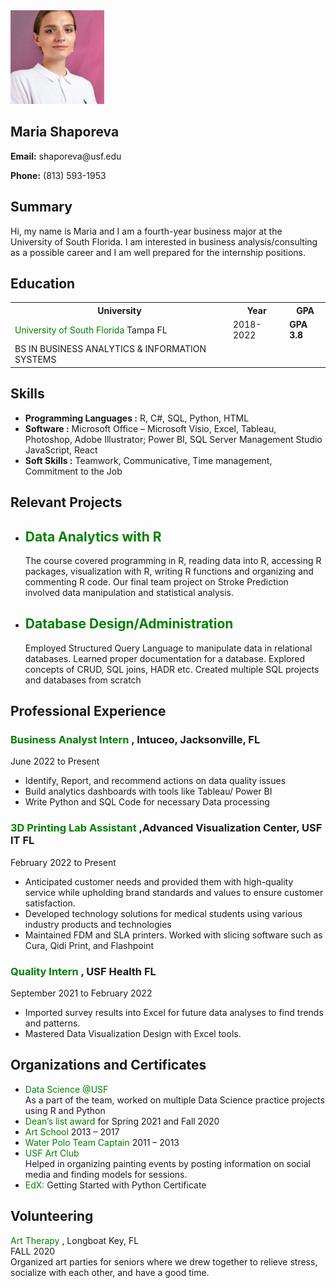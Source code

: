 <!DOCTYPE html>
<html>
<head>
  <title>Maria Shaporeva Resume</title>
</head>
<body>
  <div class="full">
    <div class="left">
      <div class="image">
        <img src="pic.jpg" style="width:150px;height:150px;" alt="pic">
        <h2>Maria Shaporeva</h2>
        <p><b>Email:</b> shaporeva@usf.edu</p>
        <p><b>Phone:</b> (813) 593-1953</p>
        <h2>Summary</h2>
        <p>Hi, my name is Maria and I am a fourth-year business major at the University of South Florida. I am interested in business analysis/consulting as a possible career and I am well prepared for the internship positions.</p>
        <h2>Education</h2>
        <table>
          <tr>
            <th>University</th>
            <th>Year</th>
            <th>GPA</th>
          </tr>
          <tr>
            <td><font color="#008000">University of South Florida</font> Tampa FL</td>
            <td>2018-2022</td>
            <td><b>GPA 3.8</b></td>
          </tr>
          <tr>
            <td>BS IN BUSINESS ANALYTICS & INFORMATION SYSTEMS</td>
          </tr>
        </table>
        <h2>Skills</h2>
        <ul>
          <li><b>Programming Languages :</b> R, C#, SQL, Python, HTML</li>
          <li><b>Software :</b> Microsoft Office – Microsoft Visio, Excel, Tableau, Photoshop, Adobe Illustrator; Power BI, SQL Server Management Studio JavaScript, React</li>
          <li><b>Soft Skills :</b> Teamwork, Communicative, Time management, Commitment to the Job</li>
        </ul>
        <h2>Relevant Projects</h2>
        <ul>
          <li>
            <h2><font color="#008000">Data Analytics with R</font></h2>
            <p>The course covered programming in R, reading data into R, accessing R packages, visualization with R, writing R functions and organizing and commenting R code. Our final team project on Stroke Prediction involved data manipulation and statistical analysis.</p>
          </li>
          <li>
            <h2><font color="#008000">Database Design/Administration</font></h2>
            <p>Employed Structured Query Language to manipulate data in relational databases. Learned proper documentation for a database. Explored concepts of CRUD, SQL joins, HADR etc. Created multiple SQL projects and databases from scratch</p>
          </li>
        </ul>
        <h2>Professional Experience</h2>
        <h3><font color="#008000">Business Analyst Intern</font> , Intuceo, Jacksonville, FL</h3>
        <p>June 2022 to Present</p>
        <ul>
          <li>Identify, Report, and recommend actions on data quality issues</li>
          <li>Build analytics dashboards with tools like Tableau/ Power BI</li>
          <li>Write Python and SQL Code for necessary Data processing</li>
        </ul>
        <h3><font color="#008000">3D Printing Lab Assistant</font> ,Advanced Visualization Center, USF IT FL</h3>
        <p>February 2022 to Present</p>
        <ul>
          <li>Anticipated customer needs and provided them with high-quality service while upholding brand standards and values to ensure customer satisfaction.</li>
          <li>Developed technology solutions for medical students using various industry products and technologies</li>
          <li>Maintained FDM and SLA printers. Worked with slicing software such as Cura, Qidi Print, and Flashpoint</li>
        </ul>
        <h3><font color="#008000">Quality Intern</font> , USF Health FL</h3>
        <p>September 2021 to February 2022</p>
        <ul>
          <li>Imported survey results into Excel for future data analyses to find trends and patterns.</li>
          <li>Mastered Data Visualization Design with Excel tools.</li>
        </ul>
        <h2>Organizations and Certificates</h2>
        <ul>
          <li><font color="#008000">Data Science @USF</font><br>
          As a part of the team, worked on multiple Data Science practice projects using R and Python</li>
          <li><font color="#008000">Dean’s list award</font> for Spring 2021 and Fall 2020</li>
          <li><font color="#008000">Art School</font> 2013 – 2017</li>
          <li><font color="#008000">Water Polo Team Captain</font> 2011 – 2013</li>
          <li><font color="#008000">USF Art Club</font><br>
          Helped in organizing painting events by posting information on social media and finding models for sessions.<br></li>
          <li><font color="=&quot;#008000&quot;">EdX:</font> Getting Started with Python Certificate</li>
        </ul>
        <h2>Volunteering</h2><font color="#008000">Art Therapy</font> , Longboat Key, FL<br>
        FALL 2020<br>
        Organized art parties for seniors where we drew together to relieve stress, socialize with each other, and have a good time.
      </div>
    </div>
  </div>
</body>
</html>
